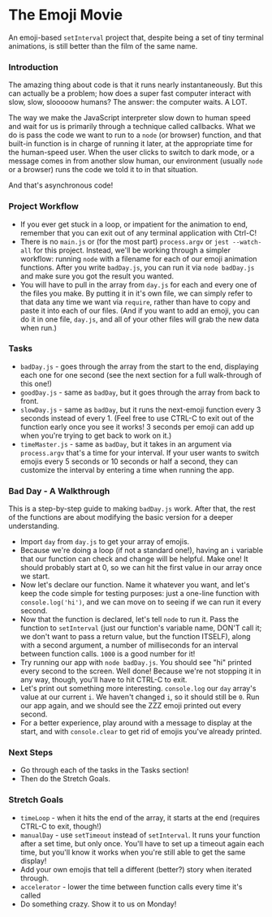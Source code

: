 # The Emoji Movie

An emoji-based `setInterval` project that, despite being a set of tiny terminal animations, is still better than the film of the same name.


### Introduction

The amazing thing about code is that it runs nearly instantaneously. But this can actually be a problem; how does a super fast computer interact with slow, slow, slooooow humans? The answer: the computer waits. A LOT.

The way we make the JavaScript interpreter slow down to human speed and wait for us is primarily through a technique called callbacks. What we do is pass the code we want to run to a `node` (or browser) function, and that built-in function is in charge of running it later, at the appropriate time for the human-speed user. When the user clicks to switch to dark mode, or a message comes in from another slow human, our environment (usually `node` or a browser) runs the code we told it to in that situation.

And that's asynchronous code!


### Project Workflow

* If you ever get stuck in a loop, or impatient for the animation to end, remember that you can exit out of any terminal application with Ctrl-C!
* There is no `main.js` or (for the most part) `process.argv` or `jest --watch-all` for this project. Instead, we'll be working through a simpler workflow: running `node` with a filename for each of our emoji animation functions. After you write `badDay.js`, you can run it via `node badDay.js` and make sure you got the result you wanted.
* You will have to pull in the array from `day.js` for each and every one of the files you make. By putting it in it's own file, we can simply refer to that data any time we want via `require`, rather than have to copy and paste it into each of our files. (And if you want to add an emoji, you can do it in one file, `day.js`, and all of your other files will grab the new data when run.)


### Tasks

* `badDay.js` - goes through the array from the start to the end, displaying each one for one second (see the next section for a full walk-through of this one!)
* `goodDay.js` - same as `badDay`, but it goes through the array from back to front.
* `slowDay.js` - same as `badDay`, but it runs the next-emoji function every 3 seconds instead of every 1. (Feel free to use CTRL-C to exit out of the function early once you see it works! 3 seconds per emoji can add up when you're trying to get back to work on it.) 
* `timeMaster.js` - same as `badDay`, but it takes in an argument via `process.argv` that's a time for your interval. If your user wants to switch emojis every 5 seconds or 10 seconds or half a second, they can customize the interval by entering a time when running the app.


### Bad Day - A Walkthrough

This is a step-by-step guide to making `badDay.js` work. After that, the rest of the functions are about modifying the basic version for a deeper understanding.

* Import `day` from `day.js` to get your array of emojis.
* Because we're doing a loop (if not a standard one!), having an `i` variable that our function can check and change will be helpful. Make one! It should probably start at 0, so we can hit the first value in our array once we start.
* Now let's declare our function. Name it whatever you want, and let's keep the code simple for testing purposes: just a one-line function with `console.log('hi')`, and we can move on to seeing if we can run it every second.
* Now that the function is declared, let's tell `node` to run it. Pass the function to `setInterval` (just our function's variable name, DON'T call it; we don't want to pass a return value, but the function ITSELF), along with a second argument, a number of milliseconds for an interval between function calls. `1000` is a good number for it!
* Try running our app with `node badDay.js`. You should see "hi" printed every second to the screen. Well done! Because we're not stopping it in any way, though, you'll have to hit CTRL-C to exit.
* Let's print out something more interesting. `console.log` our `day` array's value at our current `i`. We haven't changed `i`, so it should still be `0`. Run our app again, and we should see the ZZZ emoji printed out every second.
* For a better experience, play around with a message to display at the start, and with `console.clear` to get rid of emojis you've already printed.


### Next Steps

* Go through each of the tasks in the Tasks section!
* Then do the Stretch Goals.


### Stretch Goals

* `timeLoop` - when it hits the end of the array, it starts at the end (requires CTRL-C to exit, though!)
* `manualDay` - use `setTimeout` instead of `setInterval`. It runs your function after a set time, but only once. You'll have to set up a timeout again each time, but you'll know it works when you're still able to get the same display!
* Add your own emojis that tell a different (better?) story when iterated through.
* `accelerator` - lower the time between function calls every time it's called
* Do something crazy. Show it to us on Monday!
